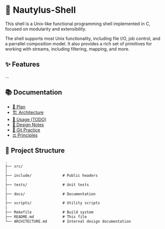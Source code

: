 # 🐚 Nautylus-Shell

This shell is a Unix-like functional programming shell implemented in C, focused on modularity and extensibility.

The shell supports most Unix functionality, including file I/O, job control, and a parrallel composition model. It also provides a rich set of primitives for working with streams, including filtering, mapping, and more.

## ✨ Features

...

## 📚 Documentation

- [📝 Plan](docs/plan.md)
- [🏗 Architecture](docs/architecture.md)
- [📖 Usage (TODO)](README.md#usage)
- [🔧 Design Notes](docs/design-notes.md)
- [🔁 Git Practice](docs/git-practice.md)
- [⚖️ Principles](docs/principles.md)

## 📂 Project Structure

```txt
.
├── src/
│
├── include/              # Public headers
│
├── tests/                # Unit tests
│
├── docs/                 # Documentation
│
├── scripts/              # Utility scripts
|
├── Makefile              # Build system
├── README.md             # This file
└── ARCHITECTURE.md       # Internal design documentation
```
